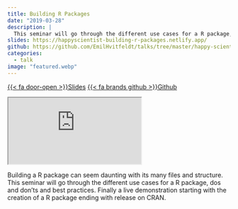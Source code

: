 ```yaml
---
title: Building R Packages
date: "2019-03-28"
description: |
  This seminar will go through the different use cases for a R package, dos and don’ts and best practices.
slides: https://happyscientist-building-r-packages.netlify.app/
github: https://github.com/EmilHvitfeldt/talks/tree/master/happy-scientist_building-r-packages
categories:
  - talk
image: "featured.webp"
---
```


<a href="https://happyscientist-building-r-packages.netlify.app/" class="listing-slides btn-links">{{< fa door-open >}}Slides<a>
<a href="https://github.com/EmilHvitfeldt/talks/tree/master/happy-scientist_building-r-packages" class="listing-github btn-links">{{< fa brands github >}}Github<a>
      
<iframe class="slide-deck" src="https://happyscientist-building-r-packages.netlify.app/"></iframe>

Building a R package can seem daunting with its many files and structure. This seminar will go through the different use cases for a R package, dos and don’ts and best practices. Finally a live demonstration starting with the creation of a R package ending with release on CRAN.
